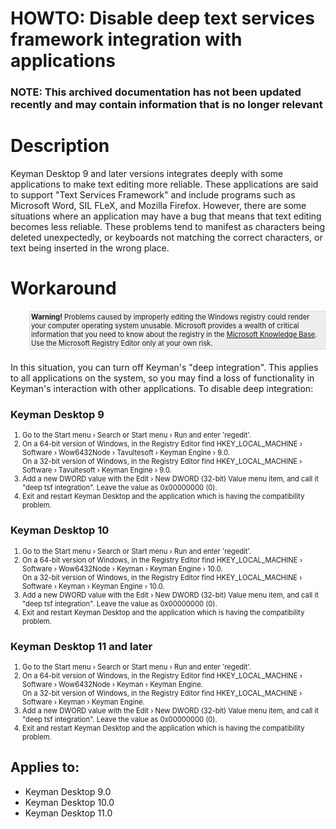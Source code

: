 # HOWTO: Disable deep text services framework integration with applications

### **NOTE**: This archived documentation has not been updated recently and may contain information that is no longer relevant


<h1>Description</h1>

<p>Keyman Desktop 9 and later versions integrates deeply with some applications to make text editing more reliable. These applications are said to support "Text Services Framework" and include programs such as Microsoft Word, SIL FLeX, and Mozilla Firefox. However, there are some situations where an application may have a bug that means that text editing becomes less reliable. These problems tend to manifest as characters being deleted unexpectedly, or keyboards not matching the correct characters, or text being inserted in the wrong place.</p>

<h1>Workaround</h1>

<div style='background:#eee; border:1px solid #ddd;margin:10px 0px 20px 30px; padding:2px;'>
<dt style='font-size:.8em'><b>Warning!</b> Problems caused by improperly editing the Windows registry could render your computer operating system unusable. Microsoft provides a wealth of critical information that you need to know about the registry in the <a href='http://support.microsoft.com/support'>Microsoft Knowledge Base</a>.</dt>

<dt style='font-size:.8em'>Use the Microsoft Registry Editor only at your own risk.</dt>
</div>

<p>In this situation, you can turn off Keyman's "deep integration". This applies to all applications on the system, so you may find a loss of functionality in Keyman's interaction with other applications. To disable deep integration:</p>

<h3>Keyman Desktop 9</h3>

<ol style='font-size:.8em;' >
  <li>Go to the Start menu › Search or Start menu › Run and enter 'regedit'.</li>
  <li>On a 64-bit version of Windows, in the Registry Editor find HKEY_LOCAL_MACHINE › Software › Wow6432Node › Tavultesoft › Keyman Engine › 9.0.<br/>On a 32-bit version of Windows, in the Registry Editor find HKEY_LOCAL_MACHINE › Software › Tavultesoft › Keyman Engine › 9.0.</li>
  <li>Add a new DWORD value with the Edit › New DWORD (32-bit) Value menu item, and call it "deep tsf integration". Leave the value as 0x00000000 (0).</li>
  <li>Exit and restart Keyman Desktop and the application which is having the compatibility problem.</li>
</ol>

<h3>Keyman Desktop 10</h3>

<ol style='font-size:.8em;' >
  <li>Go to the Start menu › Search or Start menu › Run and enter 'regedit'.</li>
  <li>On a 64-bit version of Windows, in the Registry Editor find HKEY_LOCAL_MACHINE › Software › Wow6432Node › Keyman › Keyman Engine › 10.0.<br/>On a 32-bit version of Windows, in the Registry Editor find HKEY_LOCAL_MACHINE › Software › Keyman › Keyman Engine › 10.0.</li>
  <li>Add a new DWORD value with the Edit › New DWORD (32-bit) Value menu item, and call it "deep tsf integration". Leave the value as 0x00000000 (0).</li>
  <li>Exit and restart Keyman Desktop and the application which is having the compatibility problem.</li>
</ol>

<h3>Keyman Desktop 11 and later</h3>

<ol style='font-size:.8em;' >
  <li>Go to the Start menu › Search or Start menu › Run and enter 'regedit'.</li>
  <li>On a 64-bit version of Windows, in the Registry Editor find HKEY_LOCAL_MACHINE › Software › Wow6432Node › Keyman › Keyman Engine.<br/>On a 32-bit version of Windows, in the Registry Editor find HKEY_LOCAL_MACHINE › Software › Keyman › Keyman Engine.</li>
  <li>Add a new DWORD value with the Edit › New DWORD (32-bit) Value menu item, and call it "deep tsf integration". Leave the value as 0x00000000 (0).</li>
  <li>Exit and restart Keyman Desktop and the application which is having the compatibility problem.</li>
</ol>


## Applies to:
 * Keyman Desktop 9.0
 * Keyman Desktop 10.0
 * Keyman Desktop 11.0

